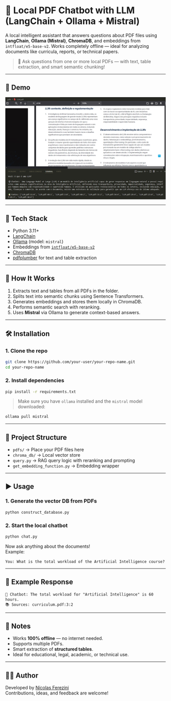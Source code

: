 # 🤖 Local PDF Chatbot with LLM (LangChain + Ollama + Mistral)

A local intelligent assistant that answers questions about PDF files using **LangChain**, **Ollama (Mistral)**, **ChromaDB**, and embeddings from `intfloat/e5-base-v2`. Works completely offline — ideal for analyzing documents like curricula, reports, or technical papers.

> 📂 Ask questions from one or more local PDFs — with text, table extraction, and smart semantic chunking!

---

## 📸 Demo

![demo](chroma_db/img.png) <!-- Add a gif or screenshot here if available -->

---

## 🚀 Tech Stack

- Python 3.11+
- [LangChain](https://www.langchain.com/)
- [Ollama](https://ollama.com/) (model: `mistral`)
- Embeddings from [`intfloat/e5-base-v2`](https://huggingface.co/intfloat/e5-base-v2)
- [ChromaDB](https://www.trychroma.com/)
- [pdfplumber](https://github.com/jsvine/pdfplumber) for text and table extraction

---

## 🧠 How It Works

1. Extracts text and tables from all PDFs in the folder.
2. Splits text into semantic chunks using Sentence Transformers.
3. Generates embeddings and stores them locally in ChromaDB.
4. Performs semantic search with reranking.
5. Uses **Mistral** via Ollama to generate context-based answers.

---

## 🛠️ Installation

### 1. Clone the repo

```bash
git clone https://github.com/your-user/your-repo-name.git
cd your-repo-name
```

### 2. Install dependencies

```bash
pip install -r requirements.txt
```

> Make sure you have `ollama` installed and the `mistral` model downloaded:

```bash
ollama pull mistral
```

---

## 📂 Project Structure

- `pdfs/` → Place your PDF files here
- `chroma_db/` → Local vector store
- `query.py` → RAG query logic with reranking and prompting
- `get_embedding_function.py` → Embedding wrapper

---

## ▶️ Usage

### 1. Generate the vector DB from PDFs

```bash
python construct_database.py
```

### 2. Start the local chatbot

```bash
python chat.py
```

Now ask anything about the documents!  
Example:

```
You: What is the total workload of the Artificial Intelligence course?
```

---

## 🧪 Example Response

```
🤖 Chatbot: The total workload for "Artificial Intelligence" is 60 hours.
📚 Sources: curriculum.pdf:3:2
```

---

## 📌 Notes

- Works **100% offline** — no internet needed.
- Supports multiple PDFs.
- Smart extraction of **structured tables**.
- Ideal for educational, legal, academic, or technical use.

---

## 🧑‍💻 Author

Developed by [Nícolas Ferezini](www.linkedin.com/in/nicolas-ferezini)  
Contributions, ideas, and feedback are welcome!
